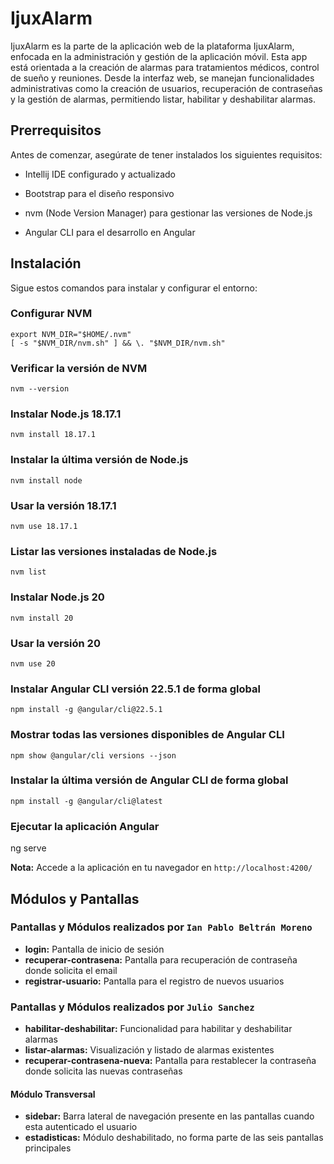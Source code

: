 # IjuxAlarm

IjuxAlarm es la parte de la aplicación web de la plataforma IjuxAlarm, enfocada en la administración y gestión de la aplicación móvil. Esta app está orientada a la creación de alarmas para tratamientos médicos, control de sueño y reuniones. Desde la interfaz web, se manejan funcionalidades administrativas como la creación de usuarios, recuperación de contraseñas y la gestión de alarmas, permitiendo listar, habilitar y deshabilitar alarmas.

## Prerrequisitos

Antes de comenzar, asegúrate de tener instalados los siguientes requisitos:

- Intellij IDE configurado y actualizado

- Bootstrap para el diseño responsivo

- nvm (Node Version Manager) para gestionar las versiones de Node.js

- Angular CLI para el desarrollo en Angular

## Instalación

Sigue estos comandos para instalar y configurar el entorno:

### Configurar NVM

```
export NVM_DIR="$HOME/.nvm"
[ -s "$NVM_DIR/nvm.sh" ] && \. "$NVM_DIR/nvm.sh"
```
### Verificar la versión de NVM
```
nvm --version
```

### Instalar Node.js 18.17.1
```
nvm install 18.17.1
```

### Instalar la última versión de Node.js
```
nvm install node
```

### Usar la versión 18.17.1
```
nvm use 18.17.1
```

### Listar las versiones instaladas de Node.js
```
nvm list
```

### Instalar Node.js 20
```
nvm install 20
```

### Usar la versión 20
```
nvm use 20
```

### Instalar Angular CLI versión 22.5.1 de forma global
```
npm install -g @angular/cli@22.5.1
```

### Mostrar todas las versiones disponibles de Angular CLI
```
npm show @angular/cli versions --json
```
### Instalar la última versión de Angular CLI de forma global
```
npm install -g @angular/cli@latest
```

### Ejecutar la aplicación Angular
ng serve

**Nota:**  Accede a la aplicación en tu navegador en `http://localhost:4200/`

## Módulos y Pantallas

### Pantallas y Módulos realizados por `Ian Pablo Beltrán Moreno`

- **login:** Pantalla de inicio de sesión
- **recuperar-contrasena:** Pantalla para recuperación de contraseña donde solicita el email
- **registrar-usuario:** Pantalla para el registro de nuevos usuarios

### Pantallas y Módulos realizados por `Julio Sanchez`

- **habilitar-deshabilitar:** Funcionalidad para habilitar y deshabilitar alarmas
- **listar-alarmas:** Visualización y listado de alarmas existentes
- **recuperar-contrasena-nueva:** Pantalla para restablecer la contraseña donde solicita las nuevas contraseñas

#### Módulo Transversal

- **sidebar:** Barra lateral de navegación presente en las pantallas cuando esta autenticado el usuario
- **estadisticas:** Módulo deshabilitado, no forma parte de las seis pantallas principales
